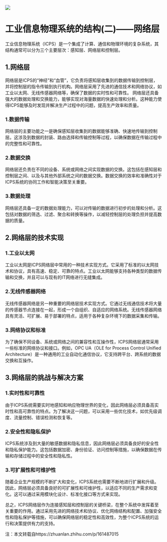 
<!--
title: 工业信息物理系统的结构（二）——网络层
subtitle: 工业信息物理系统
author: 网络
keyword: 工业信息物理系统
published: 2024-04-27
topicImg: assets/0/md4.jpg
-->

![](assets/0/md4.jpg)
# 工业信息物理系统的结构(二)——网络层

工业信息物理系统（ICPS）是一个集成了计算、通信和物理环境的复杂系统，其结构通常可以分为三个主要层次：感知层、网络层和控制层。

## 1.网络层
网络层是ICPS的“神经”和“血管”，它负责将感知层收集到的数据传输到控制层，并将控制层的指令传输到执行机构。网络层采用了先进的通信技术和网络协议，如工业以太网、无线传感器网络等，确保了数据的实时性和可靠性。
网络层还具备强大的数据处理和交换能力，能够实现对海量数据的快速处理和分析。这种能力使得ICPS能够及时发现并解决生产过程中的问题，提高生产效率和质量。

### 1.数据传输
网络层的主要功能之一是确保感知层收集到的数据能够准确、快速地传输到控制层。这涉及到数据的封装、路由选择和传输控制等过程，以确保数据在传输过程中的完整性和可靠性。
### 2.数据交换
网络层还负责在不同的设备、系统或网络之间实现数据的交换。这包括在感知层和控制层之间、以及与其他外部系统之间的数据交换。数据交换的效率和准确性对于ICPS系统的协同工作和智能决策至关重要。
### 3.数据处理
网络层还具备一定的数据处理能力，可以对传输的数据进行初步的处理和分析。这包括对数据的筛选、过滤、聚合和转换等操作，以减轻控制层的处理负担并提高数据的质量。

## 2.网络层的技术实现
### 1.工业以太网
工业以太网是ICPS网络层中常用的一种技术实现方式。它采用了标准的以太网技术和协议，具有高速、稳定、可靠的特点。工业以太网能够支持各种类型的数据传输和交换，并且可以与现有的IT网络进行无缝集成。
### 2.无线传感器网络
无线传感器网络是另一种重要的网络层技术实现方式。它通过无线通信技术将大量的传感器节点连接在一起，形成一个自组织、自适应的网络系统。无线传感器网络具有灵活、可扩展、易于部署的特点，适用于各种复杂环境下的数据采集和传输。
### 3.网络协议和标准
为了确保不同设备、系统或网络之间的兼容性和互操作性，ICPS网络层通常采用一些标准的网络协议和接口。例如，OPC UA（OLE for Process Control Unified Architecture）是一种通用的工业自动化通信协议，它支持跨平台、跨系统的数据交换和互操作。

## 3.网络层的挑战与解决方案
### 1.实时性和可靠性
由于ICPS系统需要实时地感知和响应物理世界的变化，因此网络层必须具备高实时性和高可靠性的特点。为了解决这一问题，可以采用一些优化技术，如优先级调度、流量控制、错误检测和恢复等。
### 2.安全性和隐私保护
ICPS系统涉及到大量的敏感数据和隐私信息，因此网络层必须具备良好的安全性和隐私保护能力。这包括数据加密、身份验证、访问控制等措施，以确保数据在传输和存储过程中的安全性和隐私性。
### 3.可扩展性和可维护性
随着企业生产规模的不断扩大和变化，ICPS系统也需要不断地进行扩展和升级。因此，网络层必须具备良好的可扩展性和可维护性，以适应不同的生产需求和变化。这可以通过采用模块化设计、标准化接口等方式来实现。

总之，ICPS网络层作为连接感知层和控制层的关键桥梁，在整个系统中发挥着至关重要的作用。通过采用先进的网络技术和协议、优化网络结构和配置、加强安全性和隐私保护等措施，可以确保网络层的稳定性和高效性，为整个ICPS系统的运行和决策提供有力的支持。






注：本文转载自https://zhuanlan.zhihu.com/p/161487015